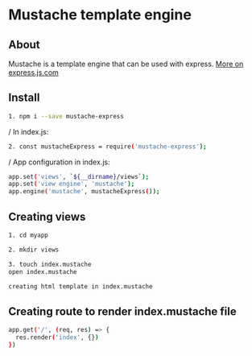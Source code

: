 # Mustache template engine

## About 

Mustache is a template engine that can be used with express.
[More on express.js.com](http://expressjs.com/en/guide/using-template-engines.html#using-template-engines-with-express)

## Install


```bash
1. npm i --save mustache-express
```

/ In index.js: 
```bash
2. const mustacheExpress = require('mustache-express');
```

/ App configuration in index.js: 
```bash
app.set('views', `${__dirname}/views`);
app.set('view engine', 'mustache');
app.engine('mustache', mustacheExpress());
```

## Creating views 

```bash 
1. cd myapp 
```
 
```bash 
2. mkdir views  
```

```bash 
3. touch index.mustache  
open index.mustache 
```
```bash 
creating html template in index.mustache
```
## Creating route to render index.mustache file 

```bash 
app.get('/', (req, res) => {
  res.render('index', {})
})
```